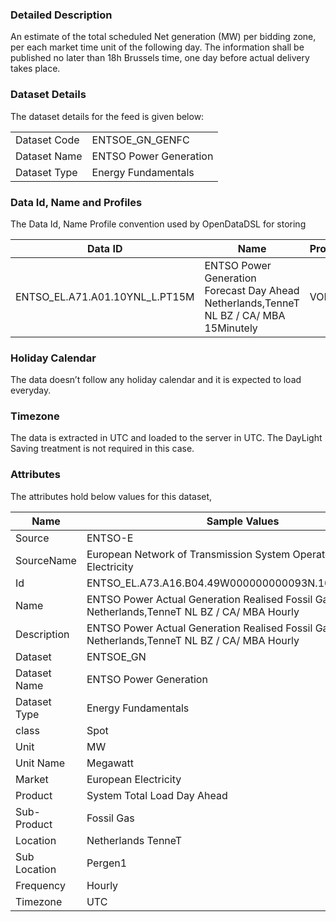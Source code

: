 ### Detailed Description

An estimate of the total scheduled Net generation (MW) per bidding zone, per each market time unit of the following day. The information shall be published no later than 18h Brussels time, one day before actual delivery takes place.

### Dataset Details

The dataset details for the feed is given below:

|||
|-|-|
|Dataset Code|ENTSOE_GN_GENFC|
|Dataset Name|ENTSO Power Generation|
|Dataset Type|Energy Fundamentals|

### Data Id, Name and Profiles

The Data Id, Name Profile convention used by OpenDataDSL for storing

|**Data ID**|**Name**|**Profile**|**Frequency**|**Unit**|
|-|-|-|-|-|
|ENTSO_EL.A71.A01.10YNL_L.PT15M|ENTSO Power Generation Forecast Day Ahead Netherlands,TenneT NL BZ / CA/ MBA 15Minutely|VOL|15Minutely|MW|

### Holiday Calendar

The data doesn’t follow any holiday calendar and it is expected to load everyday.

### Timezone

The data is extracted in UTC and loaded to the server in UTC. The DayLight Saving treatment is not required in this case.

### Attributes

The attributes hold below values for this dataset,

|**Name**|**Sample Values**|
|-|-|
|Source|ENTSO-E|
|SourceName|European Network of Transmission System Operators for Electricity|
|Id|ENTSO\_EL.A73.A16.B04.49W000000000093N.10YNL\_L.PT60M|
|Name|ENTSO Power Actual Generation Realised Fossil Gas Pergen1 Netherlands,TenneT NL BZ / CA/ MBA Hourly|
|Description|ENTSO Power Actual Generation Realised Fossil Gas Pergen1 Netherlands,TenneT NL BZ / CA/ MBA Hourly|
|Dataset|ENTSOE_GN|
|Dataset Name|ENTSO Power Generation|
|Dataset Type|Energy Fundamentals|
|class|Spot|
|Unit|MW|
|Unit Name|Megawatt|
|Market|European Electricity|
|Product|System Total Load Day Ahead|
|Sub-Product|Fossil Gas|
|Location|Netherlands TenneT|
|Sub Location|Pergen1|
|Frequency|Hourly|
|Timezone|UTC|
